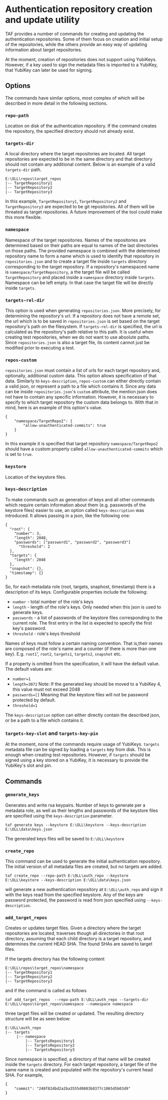 # Authentication repository creation and update utility

TAF provides a number of commands for creating and updating the authentication repositories.
Some of them focus on creation and initial setup of the repositories, while the others
provide an easy way of updating information about target repositories.

At the moment, creation of repositories does not support using YubiKeys. However,
if a key used to sign the metadata files is imported to a YubiKey, that YubiKey can
later be used for signing.

## Options

The commands have similar options, most complex of which will be described in more detail
in the following sections.

### `repo-path`

Location on disk of the authentication repository. If the command creates the repository, the
specified directory should not already exist.

### `targets-dir`

A local directory where the target repositories are located. All target repositories are expected
to be in the same directory and that directory should not contain any additional content. Below
is an example of a valid `targets-dir` path.

```
E:\OLL\repos\target_repos
|-- TargetRepository1
|-- TargetRepository2
|-- TargetRepository3
```

In this example, `TargetRepository1`, `TargetRepository2` and `TargetRepository3` are expected to be
git repositories. All of them will be threated as target repositories. A future improvement of the tool
could make this more flexible.

### `namespace`

Namespace of the target repositories. Names of the repositories are determined based on their paths
are equal to names of the last directories on those paths. The provided namespace is combined with the
determined repository name to form a name which is used to identify that repository in `repositories.json` and
to create a target file inside `targets` directory corresponding to the target repository. If a repository's
namespaced name is `namespace/TargetRepository`, a the target file will be called `TargetRepository` and
placed inside a `namespace` directory inside `targets`. Namespace can be left empty. In that case the
target file will be directly inside `targets`.

### `targets-rel-dir`

This option is used when generating `repositories.json`. More precisely, for determining the repository's
url. If a repository does not have a remote set, the url
which is to be saved in `repositories.json` is set based on the target repository's path on the filesystem.
If `targets-rel-dir` is specified, the url is calculated as the repository's path relative to this path.
It is useful when creating test repositories, when we do not want to use absolute paths. Since
`repositories.json` is also a target file, its content cannot just be modified prior to executing a test.

### `repos-custom`

`repositories.json` must contain a list of urls for each target repository and, optionally, additional
custom data. This option allows specification of that data. Similarly to `keys-description`, `repos-custom`
can either directly contain a valid json, or represent a path to a file which contains it. Since any data
can be inside `repositories.json`'s `custom` attribute, the mention json does not have to contain any
specific information. However, it is necessary to specify to which target repository the custom data
belongs to. With that in mind, here is an example of this option's value.

```
{
	"namespace/TargetRepo2": {
		"allow-unauthenticated-commits": true
	}
}
```
In this example it is specified that target repository `namespace/TargetRepo2` should have a custom property
called `allow-unauthenticated-commits` which is set to `true`.


### `keystore`

Location of the keystore files.

### `keys-description`

To make commands such as generation of keys and all other commands which require certain
information about them (e.g. passwords of the keystore files) easier to use, an option called
`keys-description` was introduced. It allows passing in a json, like the following one:

```
{
  "root": {
    "number": 3,
    "length": 2048,
    "passwords": ["password1", "password2", "password3"]
	  "threshold": 2
  },
  "targets": {
    "length": 2048
  },
  "snapshot": {},
  "timestamp": {}
}
```

So, for each metadata role (root, targets, snaphost, timestamp) there is a description of its keys.
Configurable properties include the following:
- `number` - total number of the role's keys
- `length` - length of the role's keys. Only needed when this json is used to generate keys.
- `passwords` - a list of passwords of the keystore files corresponding to the current role. The first
entry in the list is expected to specify the first key's password.
- `threshold` - role's keys threshold

Names of keys must follow a certain naming convention. That is,their names are composed of the role's name
and a counter (if there is more than one key). E.g. `root1`', `root2`, `targets1`, `targets2`, `snapshot` etc.

If a property is omitted from the specification, it will have the default value. The default values are:
- `number=1`
- `length=3072` Note: If the generated key should be moved to a YubiKey 4, this value must not exceed 2048
- `passwords=[]` Meaning that the keystore files will not be password protected by default.
- `threshold=1`

The `keys-description` option can either directly contain the described json, or be a path to a file
which contains it.

### `targets-key-slot` and `targets-key-pin`

At the moment, none of the commands require usage of YubiKeys. `targets` metadata file can be signed
by loading a `targets` key from disk. This is enough when creating test repositories. However,
if `targets` should be signed using a key stored on a YubiKey, it is necessary to provide the YubiKey's
slot and pin.

## Commands

### `generate_keys`

Generates and write rsa keypairs. Number of keys to generate per a metadata role, as well as their
lengths and passwords of the keystore files are specified using the `keys-description` parameter.

```
taf generate keys --keystore E:\OLL\keystore --keys-description E:\OLL\data\keys.json
```
The generated keys files will be saved to `E:\OLL\keystore`

### `create_repo`

This command can be used to generate the initial authentication repository. The initial version
of all metadata files are created, but no targets are added.

```
taf create_repo --repo-path E:\OLL\auth_repo --keystore E:\OLL\keystore --keys-description E:\OLL\data\keys.json
```

will generate a new authentication repository at `E:\OLL\auth_repo` and sign it with the keys
read from the specified keystore. Any of the keys are password protected, the password is read
from json specified using `--keys-description`.

### `add_target_repos`

Creates or updates target files. Given a directory where the target repositories are located,
traverses though all directories in that root directory, assuming that each child directory is
a target repository, and determines the current HEAD SHA. The found SHAs are saved to target files.

If the targets directory has the following content

 ```
E:\OLL\repos\target_repos\namespace
|-- TargetRepository1
|-- TargetRepository2
|-- TargetRepository3
```
and if the command is called as follows

```
taf add_target_repos  --repo-path E:\OLL\auth_repo --targets-dir E:\OLL\repos\target_repos\namespace --namespace namespace
```

three target files will be created or updated. The resulting directory structure will be as seen below:

```
E:\OLL\auth_repo
|-- targets
     |-- namespace
         |-- TargetsRepository1
         |-- TargetsRepository2
         |-- TargetsRepository3
```

Since namespace is specified, a directory of that name will be created inside the `targets` directory.
For each target repository, a target file of the same name is created and populated with the repository's
current head SHA. For example,

```
{
    "commit": "248f82dbd2a2ba3555d0803b0377c1065d5b03d9"
}
```
